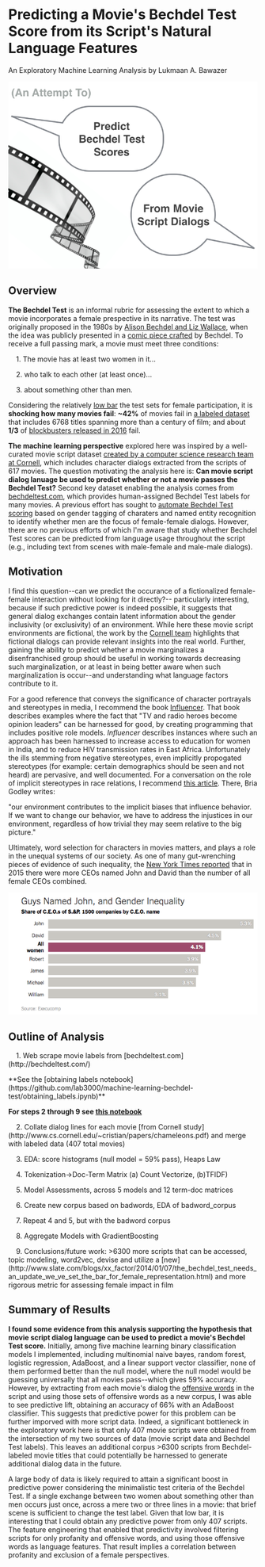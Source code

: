 Predicting a Movie's Bechdel Test Score from its Script's Natural Language Features
=================================

An Exploratory Machine Learning Analysis by Lukmaan A. Bawazer

![header_image](images/header_image.png)

Overview
--------
**The Bechdel Test** is an informal rubric for assessing the extent to which a movie incorporates a female prespective in its narrative. The test was originally proposed in the 1980s by [Alison Bechdel and Liz Wallace](http://www.theatlantic.com/entertainment/archive/2015/08/call-it-the-bechdel-wallace-test/402259/), when the idea was publicly presented in a [comic piece crafted](https://en.wikipedia.org/wiki/Bechdel_test) by Bechdel. To receive a full passing mark, a movie must meet three conditions:

  <p>&nbsp; &nbsp; 1. The movie has at least two women in it...</p>
  <p>&nbsp; &nbsp; 2. who talk to each other (at least once)...</p>
  <p>&nbsp; &nbsp; 3. about something other than men.</p>

Considering the relatively [low bar](http://www.slate.com/blogs/xx_factor/2014/01/07/the_bechdel_test_needs_an_update_we_ve_set_the_bar_for_female_representation.html) the test sets for female participation, it is **shocking how many movies fail**: **~42%** of movies fail in [a labeled dataset](http://bechdeltest.com/) that includes 6768 titles spanning more than a century of film; and about **1/3** of [blockbusters released in 2016](http://fusion.net/story/320598/2016-movies-bechdel-test/) fail.

**The machine learning perspective** explored here was inspired by a well-curated movie script dataset [created by a computer science research team at Cornell](http://www.cs.cornell.edu/~cristian/Chameleons_in_imagined_conversations.html), which includes character dialogs extracted from the scripts of 617 movies. The question motivating the analysis here is: **Can movie script dialog lanuage be used to predict whether or not a movie passes the Bechdel Test?** Second key dataset enabling the analysis comes from [bechdeltest.com](http://bechdeltest.com/), which provides human-assigned Bechdel Test labels for many movies. A previous effort has sought to [automate Bechdel Test scoring](https://github.com/JoeKarlsson/bechdel-test) based on gender tagging of charaters and named entity recognition to identify whether men are the focus of female-female dialogs. However, there are no previous efforts of which I'm aware that study whether Bechdel Test scores can be predicted from language usage throughout the script (e.g., including text from scenes with male-female and male-male dialogs).


Motivation
---------------
I find this question--can we predict the occurance of a fictionalized female-female interaction without looking for it directly?-- particularly interesting, because if such predictive power is indeed possible, it suggests that general dialog exchanges contain latent information about the gender inclusivity (or exclusivity) of an environment. While here these movie script environments are fictional, the work by the [Cornell team](http://www.cs.cornell.edu/~cristian/Chameleons_in_imagined_conversations.html) highlights that fictional dialogs can provide relevant insights into the real world. Further, gaining the ability to predict whether a movie marginalizes a disenfranchised group should be useful in working towards decreasing such marginalization, or at least in being better aware when such marginalization is occur--and understanding what language factors contribute to it.    

For a good reference that conveys the significance of character portrayals and stereotypes in media, I recommend the book [Influencer](https://www.amazon.com/Influencer-Science-Leading-Change-Second/dp/0071808868). That book describes examples where the fact that "TV and radio heroes become opinion leaders" can be harnessed for good, by creating programming that includes positive role models. *Influencer* describes instances where such an approach has been harnessed to increase access to education for women in India, and to reduce HIV transmission rates in East Africa. Unfortunately the ills stemming from negative stereotypes, even implicitly propogated stereotypes (for example: certain demographics should be seen and not heard) are pervasive, and well documented. For a conversation on the role of implicit stereotypes in race relations, I recommend [this article](https://www.theatlantic.com/politics/archive/2016/03/yale-silliman-race/475152/). There, Bria Godley writes:

"our environment contributes to the implicit biases that influence behavior. If we want to change our behavior, we have to address the injustices in our environment, regardless of how trivial they may seem relative to the big picture."

Ultimately, word selection for characters in movies matters, and plays a role in the unequal systems of our society. As one of many gut-wrenching pieces of evidence of such inequality, the [New York Times reported](https://www.nytimes.com/2015/03/03/upshot/fewer-women-run-big-companies-than-men-named-john.html?_r=0) that in 2015 there were more CEOs named John and David than the number of all female CEOs combined.

![CEO_names](images/CEOs.png)

Outline of Analysis
---------------
<p>&nbsp; &nbsp; 1. Web scrape movie labels from [bechdeltest.com](http://bechdeltest.com/)</p>
**See the [obtaining labels notebook](https://github.com/lab3000/machine-learning-bechdel-test/obtaining_labels.ipynb)**

**For steps 2 through 9 see [this notebook](https://github.com/lab3000/machine-learning-bechdel-test/machine-learning-bechdel-test.ipynb)**
<p>&nbsp; &nbsp; 2. Collate dialog lines for each movie [from Cornell study](http://www.cs.cornell.edu/~cristian/papers/chameleons.pdf) and merge with labeled data (407 total movies)</p>
<p>&nbsp; &nbsp; 3. EDA: score histograms (null model = 59% pass), Heaps Law</p>
<p>&nbsp; &nbsp; 4. Tokenization->Doc-Term Matrix (a) Count Vectorize, (b)TFIDF)</p>
<p>&nbsp; &nbsp; 5. Model Assessments, across 5 models and 12 term-doc matrices
<p>&nbsp; &nbsp; 6. Create new corpus based on badwords, EDA of badword_corpus</p>
<p>&nbsp; &nbsp; 7. Repeat 4 and 5, but with the badword corpus</p>
<p>&nbsp; &nbsp; 8. Aggregate Models with GradientBoosting
<p>&nbsp; &nbsp; 9. Conclusions/future work: >6300 more scripts that can be accessed, topic modeling, word2vec, devise and utilize a [new](http://www.slate.com/blogs/xx_factor/2014/01/07/the_bechdel_test_needs_an_update_we_ve_set_the_bar_for_female_representation.html) and more rigorous metric for assessing female impact in film</p>

Summary of Results
---------------
**I found some evidence from this analysis supporting the hypothesis that movie script dialog language can be used to predict a movie's Bechdel Test score.** Initially, among five machine learning binary classification models I implemented, including multinomial naive bayes, random forest, logistic regression, AdaBoost, and a linear support vector classifier, none of them performed better than the null model, where the null model would be guessing universally that all movies pass--which gives 59% accuracy. However, by extracting from each movie's dialog the [offensive words](https://www.cs.cmu.edu/~biglou/resources/) in the script and using those sets of offensive words as a new corpus, I was able to see predictive lift, obtaining an accuracy of 66% with an AdaBoost classifier. This suggests that predictive power for this problem can be further imporved with more script data. Indeed, a significant bottleneck in the exploratory work here is that only 407 movie scripts were obtained from the intersection of my two sources of data (movie script data and Bechdel Test labels). This leaves an additional corpus >6300 scripts from Bechdel-labeled movie titles that could potentially be harnessed to generate additional dialog data in the future.

A large body of data is likely required to attain a significant boost in predictive power considering the minimalistic test criteria of the Bechdel Test. If a single exchange between two women about something other than men occurs just once, across a mere two or three lines in a movie: that brief scene is sufficient to change the test label. Given that low bar, it is interesting that I could obtain any predictive power from only 407 scripts. The feature engineering that enabled that predictivity involved filtering scripts for only profanity and offensive words, and using those offensive words as language features. That result implies a correlation between profanity and exclusion of a female perspectives.
